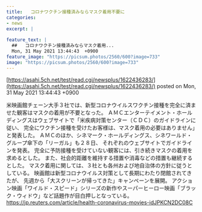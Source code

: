 ```yaml
---
title:   コロナワクチン接種済みならマスク着用不要に  
categories:
- news
excerpt: |
  
feature_text: |
  ##   コロナワクチン接種済みならマスク着用...
  Mon, 31 May 2021 13:44:43  +0900
feature_image: "https://picsum.photos/2560/600?image=733"
image: "https://picsum.photos/2560/600?image=733"
---
```


[https://asahi.5ch.net/test/read.cgi/newsplus/1622436283/](https://asahi.5ch.net/test/read.cgi/newsplus/1622436283/)
posted on Mon, 31 May 2021 13:44:43  +0900

<!--more-->

米映画館チェーン大手３社では、新型コロナウイルスワクチン接種を完全に済ませた観客はマスクの着用が不要となった。 ＡＭＣエンターテイメント・ホールディングスはウェブサイトで「米疾病対策センター（ＣＤＣ）のガイドラインに従い、 完全にワクチン接種を受けたお客様は、マスク着用の必要はありません」と発表した。 ＡＭＣのほか、シネマーク・ホールディングス、シネワールド・グループ傘下の「リーガル」も２８日、 それぞれのウェブサイトでガイドラインを発表。 完全に予防接種を受けていない観客には、引き続きマスクの着用を求めるとした。 また、社会的距離を維持する措置や消毒などの措置も継続するとした。 マスク着用に関しては、３社とも各州および地自治体の方針に従うとしている。 映画館は新型コロナウイルス対策として長期にわたり閉館されてきたが、 先週から「大スクリーンが帰ってきた」キャンペーンを展開。 アクション映画「ワイルド・スピード」シリーズの新作やスーパーヒーロー映画「ブラック・ウィドウ」など話題作が目白押しとなっている。 https://jp.reuters.com/article/health-coronavirus-movies-idJPKCN2DC08C
